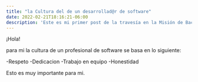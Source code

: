 ```yaml
---
title: "la Cultura del de un desarrollad@r de software"
date: 2022-02-21T18:16:21-06:00
description: 'Este es mi primer post de la travesía en la Misión de Backend con Node JS de Launch X.'
---
```


¡Hola!

para mi la cultura de un profesional de software se basa en lo siguiente:

-Respeto
-Dedicacion
-Trabajo en equipo
-Honestidad

Esto es muy importante para mi.
